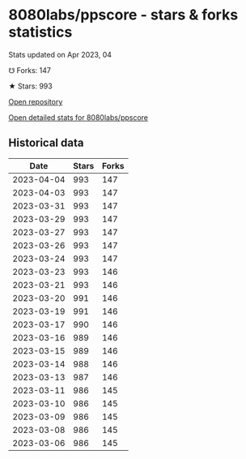 # 8080labs/ppscore - stars & forks statistics

Stats updated on Apr 2023, 04

☋ Forks: 147

★ Stars: 993

[Open repository](https://github.com/8080labs/ppscore)

[Open detailed stats for 8080labs/ppscore](https://reviewgithub.com/rep/8080labs/ppscore)

## Historical data
| Date | Stars | Forks |
|------|-------|-------|
| 2023-04-04 | 993 | 147 | 
| 2023-04-03 | 993 | 147 | 
| 2023-03-31 | 993 | 147 | 
| 2023-03-29 | 993 | 147 | 
| 2023-03-27 | 993 | 147 | 
| 2023-03-26 | 993 | 147 | 
| 2023-03-24 | 993 | 147 | 
| 2023-03-23 | 993 | 146 | 
| 2023-03-21 | 993 | 146 | 
| 2023-03-20 | 991 | 146 | 
| 2023-03-19 | 991 | 146 | 
| 2023-03-17 | 990 | 146 | 
| 2023-03-16 | 989 | 146 | 
| 2023-03-15 | 989 | 146 | 
| 2023-03-14 | 988 | 146 | 
| 2023-03-13 | 987 | 146 | 
| 2023-03-11 | 986 | 145 | 
| 2023-03-10 | 986 | 145 | 
| 2023-03-09 | 986 | 145 | 
| 2023-03-08 | 986 | 145 | 
| 2023-03-06 | 986 | 145 | 

